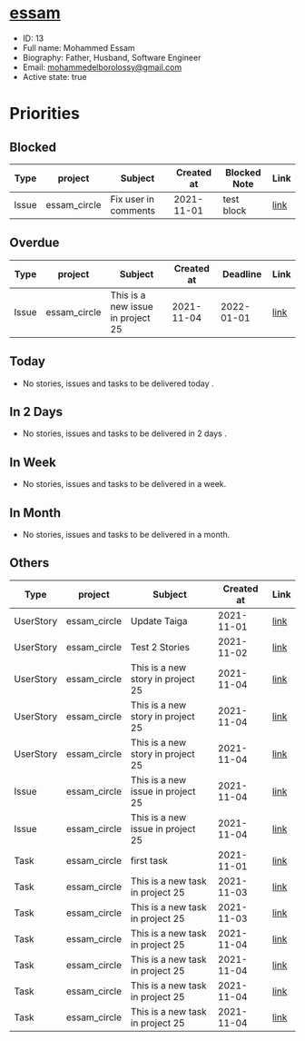 # [essam](https://staging.circles.threefold.me/profile/essam)

- ID: 13
- Full name: Mohammed Essam
- Biography: Father, Husband, Software Engineer
- Email: mohammedelborolossy@gmail.com
- Active state: true

# Priorities


## Blocked

| Type | project | Subject | Created at | Blocked Note | Link |
| ---- | ------- | ------- | ---------- | ------------ | ---- |
| Issue |essam_circle | Fix user in comments | 2021-11-01 | test block | [link](https://staging.circles.threefold.me/project/essam-essam_circle/issue/2) |

## Overdue

| Type | project | Subject | Created at | Deadline | Link |
| ---- | ------- | ------- | ---------- | -------- | ---- |
| Issue |essam_circle | This is a new issue in project 25 | 2021-11-04 | 2022-01-01 | [link](https://staging.circles.threefold.me/project/essam-essam_circle/issue/30) |

## Today

- No stories, issues and tasks to be delivered today .

## In 2 Days

- No stories, issues and tasks to be delivered in 2 days .

## In Week

- No stories, issues and tasks to be delivered in a week.

## In Month

- No stories, issues and tasks to be delivered in a month.

## Others

| Type | project | Subject | Created at | Link |
| ---- | ------- | ------- | ---------- | ---- |
| UserStory |essam_circle | Update Taiga | 2021-11-01 | [link](https://staging.circles.threefold.me/project/essam-essam_circle/us/1) |
| UserStory |essam_circle | Test 2 Stories | 2021-11-02 | [link](https://staging.circles.threefold.me/project/essam-essam_circle/us/4) |
| UserStory |essam_circle | This is a new story in project 25 | 2021-11-04 | [link](https://staging.circles.threefold.me/project/essam-essam_circle/us/31) |
| UserStory |essam_circle | This is a new story in project 25 | 2021-11-04 | [link](https://staging.circles.threefold.me/project/essam-essam_circle/us/35) |
| UserStory |essam_circle | This is a new story in project 25 | 2021-11-04 | [link](https://staging.circles.threefold.me/project/essam-essam_circle/us/39) |
| Issue |essam_circle | This is a new issue in project 25 | 2021-11-04 | [link](https://staging.circles.threefold.me/project/essam-essam_circle/issue/38) |
| Issue |essam_circle | This is a new issue in project 25 | 2021-11-04 | [link](https://staging.circles.threefold.me/project/essam-essam_circle/issue/34) |
| Task |essam_circle | first task | 2021-11-01 | [link](https://staging.circles.threefold.me/project/essam-essam_circle/task/3) |
| Task |essam_circle | This is a new task in project 25 | 2021-11-03 | [link](https://staging.circles.threefold.me/project/essam-essam_circle/task/11) |
| Task |essam_circle | This is a new task in project 25 | 2021-11-03 | [link](https://staging.circles.threefold.me/project/essam-essam_circle/task/20) |
| Task |essam_circle | This is a new task in project 25 | 2021-11-04 | [link](https://staging.circles.threefold.me/project/essam-essam_circle/task/24) |
| Task |essam_circle | This is a new task in project 25 | 2021-11-04 | [link](https://staging.circles.threefold.me/project/essam-essam_circle/task/32) |
| Task |essam_circle | This is a new task in project 25 | 2021-11-04 | [link](https://staging.circles.threefold.me/project/essam-essam_circle/task/36) |
| Task |essam_circle | This is a new task in project 25 | 2021-11-04 | [link](https://staging.circles.threefold.me/project/essam-essam_circle/task/40) |
